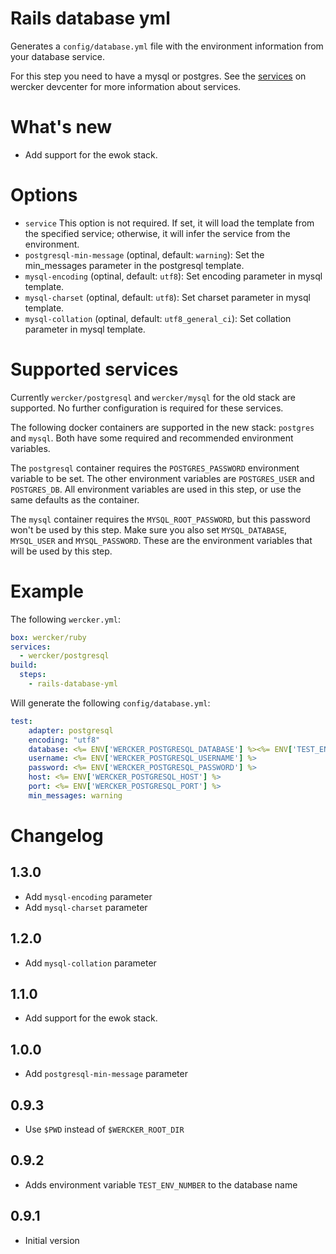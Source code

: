 # Rails database yml

Generates a `config/database.yml` file with the environment information from
your database service.

For this step you need to have a mysql or postgres. See the
[services](http://devcenter.wercker.com/learn/wercker-yml/02_sections.html#services)
on wercker devcenter for more information about services.

# What's new

- Add support for the ewok stack.

# Options

- `service` This option is not required. If set, it will load the template from
the specified service; otherwise, it will infer the service from the
environment.
- `postgresql-min-message` (optinal, default: `warning`): Set the min_messages
parameter in the postgresql template.
- `mysql-encoding` (optinal, default: `utf8`): Set encoding
parameter in mysql template.
- `mysql-charset` (optinal, default: `utf8`): Set charset
parameter in mysql template.
- `mysql-collation` (optinal, default: `utf8_general_ci`): Set collation
parameter in mysql template.

# Supported services

Currently `wercker/postgresql` and `wercker/mysql` for the old stack are
supported. No further configuration is required for these services.

The following docker containers are supported in the new stack: `postgres` and
`mysql`. Both have some required and recommended environment variables.

The `postgresql` container requires the `POSTGRES_PASSWORD` environment variable
to be set. The other environment variables are `POSTGRES_USER` and
`POSTGRES_DB`. All environment variables are used in this step, or use the same
defaults as the container.

The `mysql` container requires the `MYSQL_ROOT_PASSWORD`, but this password
won't be used by this step. Make sure you also set `MYSQL_DATABASE`,
`MYSQL_USER` and `MYSQL_PASSWORD`. These are the environment variables that will
be used by this step.

# Example

The following `wercker.yml`:

``` yaml
box: wercker/ruby
services:
  - wercker/postgresql
build:
  steps:
    - rails-database-yml
```

Will generate the following `config/database.yml`:

``` yaml
test:
    adapter: postgresql
    encoding: "utf8"
    database: <%= ENV['WERCKER_POSTGRESQL_DATABASE'] %><%= ENV['TEST_ENV_NUMBER'] %>
    username: <%= ENV['WERCKER_POSTGRESQL_USERNAME'] %>
    password: <%= ENV['WERCKER_POSTGRESQL_PASSWORD'] %>
    host: <%= ENV['WERCKER_POSTGRESQL_HOST'] %>
    port: <%= ENV['WERCKER_POSTGRESQL_PORT'] %>
    min_messages: warning
```

# Changelog

## 1.3.0

- Add `mysql-encoding` parameter
- Add `mysql-charset` parameter

## 1.2.0

- Add `mysql-collation` parameter

## 1.1.0

- Add support for the ewok stack.

## 1.0.0

- Add `postgresql-min-message` parameter

## 0.9.3

- Use `$PWD` instead of `$WERCKER_ROOT_DIR`

## 0.9.2

- Adds environment variable `TEST_ENV_NUMBER` to the database name

## 0.9.1

- Initial version
